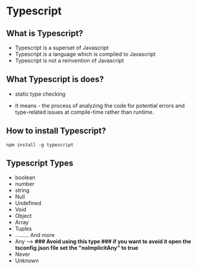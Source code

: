# Typescript
## What is Typescript?
- Typescript is a superset of Javascript
- Typescript is a language which is compiled to Javascript
- Typescript is not a reinvention of Javascript

## What Typescript is does?
- static type checking

- It means - the process of analyzing the code for potential errors and type-related issues at compile-time rather than runtime. 

## How to install Typescript?
    npm install -g typescript

## Typescript Types
- boolean
- number
- string
- Null
- Undefined
- Void
- Object
- Array
- Tuples
- ......... And more
- Any --> <b>### Avoid using this type ### if you want to avoid it open the tsconfig.json file set the "noImplicitAny" to true</b>
- Never
- Unknown
